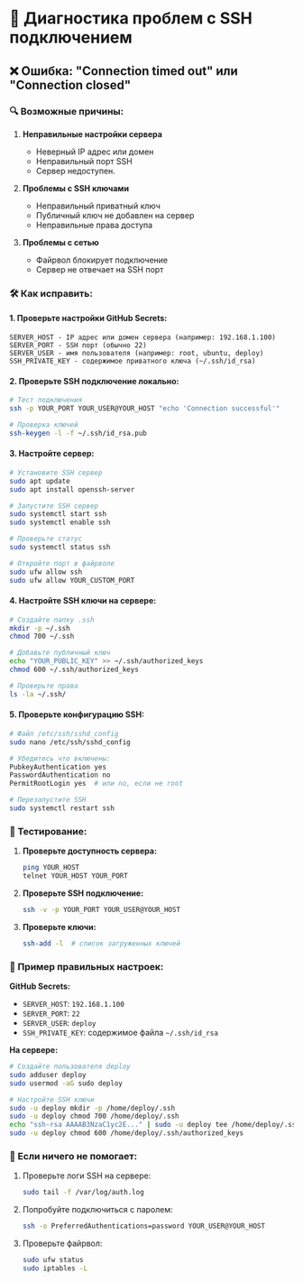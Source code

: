 # 🔧 Диагностика проблем с SSH подключением

## ❌ Ошибка: "Connection timed out" или "Connection closed"

### 🔍 Возможные причины:

1. **Неправильные настройки сервера**
   - Неверный IP адрес или домен
   - Неправильный порт SSH
   - Сервер недоступен.

2. **Проблемы с SSH ключами**
   - Неправильный приватный ключ
   - Публичный ключ не добавлен на сервер
   - Неправильные права доступа

3. **Проблемы с сетью**
   - Файрвол блокирует подключение
   - Сервер не отвечает на SSH порт

### 🛠️ Как исправить:

#### 1. Проверьте настройки GitHub Secrets:
```
SERVER_HOST - IP адрес или домен сервера (например: 192.168.1.100)
SERVER_PORT - SSH порт (обычно 22)
SERVER_USER - имя пользователя (например: root, ubuntu, deploy)
SSH_PRIVATE_KEY - содержимое приватного ключа (~/.ssh/id_rsa)
```

#### 2. Проверьте SSH подключение локально:
```bash
# Тест подключения
ssh -p YOUR_PORT YOUR_USER@YOUR_HOST "echo 'Connection successful'"

# Проверка ключей
ssh-keygen -l -f ~/.ssh/id_rsa.pub
```

#### 3. Настройте сервер:
```bash
# Установите SSH сервер
sudo apt update
sudo apt install openssh-server

# Запустите SSH сервер
sudo systemctl start ssh
sudo systemctl enable ssh

# Проверьте статус
sudo systemctl status ssh

# Откройте порт в файрволе
sudo ufw allow ssh
sudo ufw allow YOUR_CUSTOM_PORT
```

#### 4. Настройте SSH ключи на сервере:
```bash
# Создайте папку .ssh
mkdir -p ~/.ssh
chmod 700 ~/.ssh

# Добавьте публичный ключ
echo "YOUR_PUBLIC_KEY" >> ~/.ssh/authorized_keys
chmod 600 ~/.ssh/authorized_keys

# Проверьте права
ls -la ~/.ssh/
```

#### 5. Проверьте конфигурацию SSH:
```bash
# Файл /etc/ssh/sshd_config
sudo nano /etc/ssh/sshd_config

# Убедитесь что включены:
PubkeyAuthentication yes
PasswordAuthentication no
PermitRootLogin yes  # или no, если не root

# Перезапустите SSH
sudo systemctl restart ssh
```

### 🧪 Тестирование:

1. **Проверьте доступность сервера:**
   ```bash
   ping YOUR_HOST
   telnet YOUR_HOST YOUR_PORT
   ```

2. **Проверьте SSH подключение:**
   ```bash
   ssh -v -p YOUR_PORT YOUR_USER@YOUR_HOST
   ```

3. **Проверьте ключи:**
   ```bash
   ssh-add -l  # список загруженных ключей
   ```

### 📝 Пример правильных настроек:

**GitHub Secrets:**
- `SERVER_HOST`: `192.168.1.100`
- `SERVER_PORT`: `22`
- `SERVER_USER`: `deploy`
- `SSH_PRIVATE_KEY`: содержимое файла `~/.ssh/id_rsa`

**На сервере:**
```bash
# Создайте пользователя deploy
sudo adduser deploy
sudo usermod -aG sudo deploy

# Настройте SSH ключи
sudo -u deploy mkdir -p /home/deploy/.ssh
sudo -u deploy chmod 700 /home/deploy/.ssh
echo "ssh-rsa AAAAB3NzaC1yc2E..." | sudo -u deploy tee /home/deploy/.ssh/authorized_keys
sudo -u deploy chmod 600 /home/deploy/.ssh/authorized_keys
```

### 🚨 Если ничего не помогает:

1. Проверьте логи SSH на сервере:
   ```bash
   sudo tail -f /var/log/auth.log
   ```

2. Попробуйте подключиться с паролем:
   ```bash
   ssh -o PreferredAuthentications=password YOUR_USER@YOUR_HOST
   ```

3. Проверьте файрвол:
   ```bash
   sudo ufw status
   sudo iptables -L
   ```
